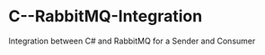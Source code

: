 C--RabbitMQ-Integration
=======================

Integration between C# and RabbitMQ for a Sender and Consumer